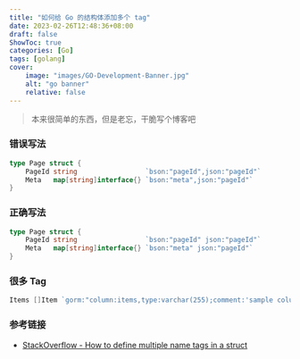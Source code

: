 ```yaml
---
title: "如何给 Go 的结构体添加多个 tag"
date: 2023-02-26T12:48:36+08:00
draft: false
ShowToc: true
categories: [Go]
tags: [golang]
cover:
    image: "images/GO-Development-Banner.jpg"
    alt: "go banner"
    relative: false
---
```


> 本来很简单的东西，但是老忘，干脆写个博客吧

### 错误写法

```go
type Page struct {
    PageId string                 `bson:"pageId",json:"pageId"`
    Meta   map[string]interface{} `bson:"meta",json:"pageId"`
}
```

### 正确写法

```go
type Page struct {
    PageId string                 `bson:"pageId" json:"pageId"`
    Meta   map[string]interface{} `bson:"meta" json:"pageId"`
}
```

### 很多 Tag

```go
Items []Item `gorm:"column:items,type:varchar(255);comment:'sample column'" json:"items"`
```

### 参考链接

- [StackOverflow - How to define multiple name tags in a struct](https://stackoverflow.com/questions/18635671/how-to-define-multiple-name-tags-in-a-struct)
